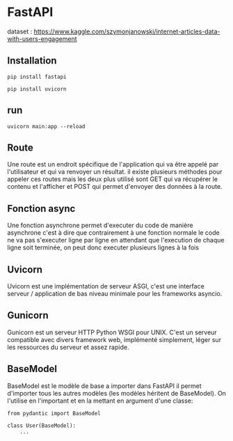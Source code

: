 # FastAPI
dataset : https://www.kaggle.com/szymonjanowski/internet-articles-data-with-users-engagement
## Installation

```
pip install fastapi
```

```
pip install uvicorn
```

## run

```
uvicorn main:app --reload
```

## Route

Une route est un endroit spécifique de l'application qui va être appelé par l'utilisateur et qui va renvoyer un résultat. il existe plusieurs méthodes pour appeler ces routes mais les deux plus utilisé sont GET qui va récupérer le contenu et l'afficher et POST qui permet d'envoyer des données à la route.

## Fonction async

Une fonction asynchrone permet d'executer du code de manière asynchrone c'est à dire que contrairement à une fonction normale le code ne va pas s'executer ligne par ligne en attendant que l'execution de chaque ligne soit terminée, on peut donc executer plusieurs lignes à la fois

## Uvicorn

Uvicorn est une implémentation de serveur ASGI, c'est une interface serveur / application de bas niveau minimale pour les frameworks asyncio.

## Gunicorn

Gunicorn est un serveur HTTP Python WSGI pour UNIX. C'est un serveur compatible avec divers framework web, implémenté simplement, léger sur les ressources du serveur et assez rapide.

## BaseModel

BaseModel est le modèle de base a importer dans FastAPI il permet d'importer tous les autres modèles (les modèles héritent de BaseModel).
On l'utilise en l'important et en la mettant en argument d'une classe:
```
from pydantic import BaseModel

class User(BaseModel):
    ...
```